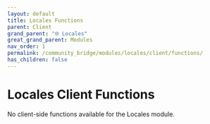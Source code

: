 ```yaml
---
layout: default
title: Locales Functions
parent: Client
grand_parent: "🌐 Locales"
great_grand_parent: Modules
nav_order: 1
permalink: /community_bridge/modules/locales/client/functions/
has_children: false
---
```


# Locales Client Functions
No client-side functions available for the Locales module.
